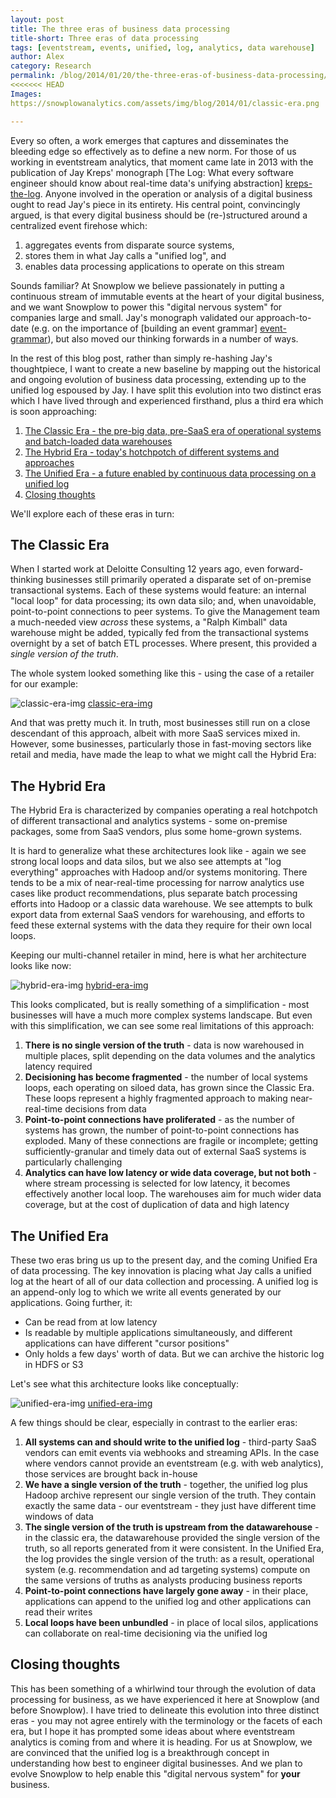 ```yaml
---
layout: post
title: The three eras of business data processing
title-short: Three eras of data processing
tags: [eventstream, events, unified, log, analytics, data warehouse]
author: Alex
category: Research
permalink: /blog/2014/01/20/the-three-eras-of-business-data-processing/
<<<<<<< HEAD
Images:
https://snowplowanalytics.com/assets/img/blog/2014/01/classic-era.png

---
```


Every so often, a work emerges that captures and disseminates the bleeding edge so effectively as to define a new norm. For those of us working in eventstream analytics, that moment came late in 2013 with the publication of Jay Kreps' monograph [The Log: What every software engineer should know about real-time data's unifying abstraction] [kreps-the-log]. Anyone involved in the operation or analysis of a digital business ought to read Jay's piece in its entirety. His central point, convincingly argued, is that every digital business should be (re-)structured around a centralized event firehose which:

1. aggregates events from disparate source systems,
2. stores them in what Jay calls a "unified log", and
3. enables data processing applications to operate on this stream

Sounds familiar? At Snowplow we believe passionately in putting a continuous stream of immutable events at the heart of your digital business, and we want Snowplow to power this "digital nervous system" for companies large and small. Jay's monograph validated our approach-to-date (e.g. on the importance of [building an event grammar] [event-grammar]), but also moved our thinking forwards in a number of ways.

In the rest of this blog post, rather than simply re-hashing Jay's thoughtpiece, I want to create a new baseline by mapping out the historical and ongoing evolution of business data processing, extending up to the unified log espoused by Jay. I have split this evolution into two distinct eras which I have lived through and experienced firsthand, plus a third era which is soon approaching:

1. [The Classic Era  - the pre-big data, pre-SaaS era of operational systems and batch-loaded data warehouses](/blog/2014/01/20/the-three-eras-of-business-data-processing/#classic-era)
2. [The Hybrid Era - today's hotchpotch of different systems and approaches](/blog/2014/01/20/the-three-eras-of-business-data-processing/#hybrid-era)
3. [The Unified Era - a future enabled by continuous data processing on a unified log](/blog/2014/01/20/the-three-eras-of-business-data-processing/#unified-era)
4. [Closing thoughts](#closing-thoughts)

We'll explore each of these eras in turn:

<!--more-->

<div class="html">
<h2><a name="classic-era">The Classic Era</a></h2>
</div>

When I started work at Deloitte Consulting 12 years ago, even forward-thinking businesses still primarily operated a disparate set of on-premise transactional systems. Each of these systems would feature: an internal "local loop" for data processing; its own data silo; and, when unavoidable, point-to-point connections to peer systems. To give the Management team a much-needed view _across_ these systems, a "Ralph Kimball" data warehouse might be added, typically fed from the transactional systems overnight by a set of batch ETL processes. Where present, this provided a *single version of the truth*.

The whole system looked something like this - using the case of a retailer for our example:

![classic-era-img] [classic-era-img]

And that was pretty much it. In truth, most businesses still run on a close descendant of this approach, albeit with more SaaS services mixed in. However, some businesses, particularly those in fast-moving sectors like retail and media, have made the leap to what we might call the Hybrid Era:

<div class="html">
<h2><a name="hybrid-era">The Hybrid Era</a></h2>
</div>

The Hybrid Era is characterized by companies operating a real hotchpotch of different transactional and analytics systems - some on-premise packages, some from SaaS vendors, plus some home-grown systems.

It is hard to generalize what these architectures look like - again we see strong local loops and data silos, but we also see attempts at "log everything" approaches with Hadoop and/or systems monitoring. There tends to be a mix of near-real-time processing for narrow analytics use cases like product recommendations, plus separate batch processing efforts into Hadoop or a classic data warehouse. We see attempts to bulk export data from external SaaS vendors for warehousing, and efforts to feed these external systems with the data they require for their own local loops.

Keeping our multi-channel retailer in mind, here is what her architecture looks like now:

![hybrid-era-img] [hybrid-era-img]

This looks complicated, but is really something of a simplification - most businesses will have a much more complex systems landscape. But even with this simplification, we can see some real limitations of this approach:

1. **There is no single version of the truth** - data is now warehoused in multiple places, split depending on the data volumes and the analytics latency required
2. **Decisioning has become fragmented** - the number of local systems loops, each operating on siloed data, has grown since the Classic Era. These loops represent a highly fragmented approach to making near-real-time decisions from data
3. **Point-to-point connections have proliferated** - as the number of systems has grown, the number of point-to-point connections has exploded. Many of these connections are fragile or incomplete; getting sufficiently-granular and timely data out of external SaaS systems is particularly challenging
4. **Analytics can have low latency or wide data coverage, but not both** - where stream processing is selected for low latency, it becomes effectively another local loop. The warehouses aim for much wider data coverage, but at the cost of duplication of data and high latency

<div class="html">
<h2><a name="unified-era">The Unified Era</a></h2>
</div>

These two eras bring us up to the present day, and the coming Unified Era of data processing. The key innovation is placing what Jay calls a unified log at the heart of all of our data collection and processing. A unified log is an append-only log to which we write all events generated by our applications. Going further, it:

* Can be read from at low latency
* Is readable by multiple applications simultaneously, and different applications can have different "cursor positions"
* Only holds a few days' worth of data. But we can archive the historic log in HDFS or S3

Let's see what this architecture looks like conceptually:

![unified-era-img] [unified-era-img]

A few things should be clear, especially in contrast to the earlier eras:

1. **All systems can and should write to the unified log** - third-party SaaS vendors can emit events via webhooks and streaming APIs. In the case where vendors cannot provide an eventstream (e.g. with web analytics), those services are brought back in-house
2. **We have a single version of the truth** - together, the unified log plus Hadoop archive represent our single version of the truth. They contain exactly the same data - our eventstream - they just have different time windows of data
3. **The single version of the truth is upstream from the datawarehouse** - in the classic era, the datawarehouse provided the single version of the truth, so all reports generated from it were consistent. In the Unified Era, the log provides the single version of the truth: as a result, operational system (e.g. recommendation and ad targeting systems) compute on the same versions of truths as analysts producing business reports
4. **Point-to-point connections have largely gone away** - in their place, applications can append to the unified log and other applications can read their writes
5. **Local loops have been unbundled** - in place of local silos, applications can collaborate on real-time decisioning via the unified log

<div class="html">
<h2><a name="closing-thoughts">Closing thoughts</a></h2>
</div>

This has been something of a whirlwind tour through the evolution of data processing for business, as we have experienced it here at Snowplow (and before Snowplow). I have tried to delineate this evolution into three distinct eras - you may not agree entirely with the terminology or the facets of each era, but I hope it has prompted some ideas about where eventstream analytics is coming from and where it is heading. For us at Snowplow, we are convinced that the unified log is a breakthrough concept in understanding how best to engineer digital businesses. And we plan to evolve Snowplow to help enable this "digital nervous system" for **your** business.

[kreps-the-log]: http://engineering.linkedin.com/distributed-systems/log-what-every-software-engineer-should-know-about-real-time-datas-unifying
[event-grammar]: http://snowplowanalytics.com/blog/2013/08/12/towards-universal-event-analytics-building-an-event-grammar/

[classic-era-img]: /assets/img/blog/2014/01/classic-era.png
[hybrid-era-img]: /assets/img/blog/2014/01/hybrid-era.png
[unified-era-img]: /assets/img/blog/2014/01/unified-era.png
